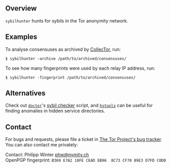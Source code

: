 Overview
--------
`sybilhunter` hunts for sybils in the Tor anonymity network.

Examples
--------
To analyse consensuses as archived by
[CollecTor](https://collector.torproject.org), run:

    $ sybilhunter -archive /path/to/archived/consensuses/

To see how many fingerprints were used by each relay IP address, run:

    $ sybilhunter -fingerprint /path/to/archived/consensuses/

Alternatives
------------

Check out [`doctor`](https://gitweb.torproject.org/doctor.git/)'s [sybil
checker](https://gitweb.torproject.org/doctor.git/tree/sybil_checker.py)
script, and [`hstools`](https://github.com/FiloSottile/hstools) can be useful
for finding anomalies in hidden service directories.

Contact
-------
For bugs and requests, please file a ticket in [The Tor Project's bug
tracker](https://bugs.torproject.org).  You can also contact me privately:

Contact: Philipp Winter <phw@nymity.ch>  
OpenPGP fingerprint: `B369 E7A2 18FE CEAD EB96  8C73 CF70 89E3 D7FD C0D0`
